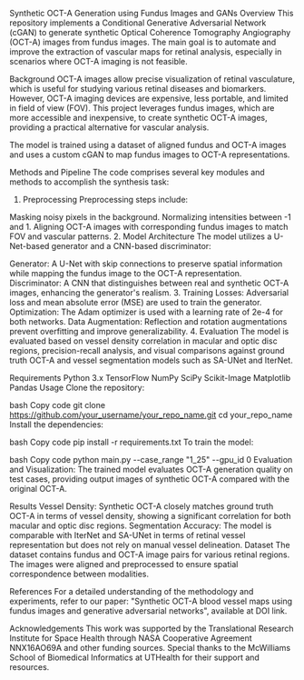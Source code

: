 Synthetic OCT-A Generation using Fundus Images and GANs
Overview
This repository implements a Conditional Generative Adversarial Network (cGAN) to generate synthetic Optical Coherence Tomography Angiography (OCT-A) images from fundus images. The main goal is to automate and improve the extraction of vascular maps for retinal analysis, especially in scenarios where OCT-A imaging is not feasible.

Background
OCT-A images allow precise visualization of retinal vasculature, which is useful for studying various retinal diseases and biomarkers. However, OCT-A imaging devices are expensive, less portable, and limited in field of view (FOV). This project leverages fundus images, which are more accessible and inexpensive, to create synthetic OCT-A images, providing a practical alternative for vascular analysis.

The model is trained using a dataset of aligned fundus and OCT-A images and uses a custom cGAN to map fundus images to OCT-A representations.

Methods and Pipeline
The code comprises several key modules and methods to accomplish the synthesis task:

1. Preprocessing
Preprocessing steps include:

Masking noisy pixels in the background.
Normalizing intensities between -1 and 1.
Aligning OCT-A images with corresponding fundus images to match FOV and vascular patterns.
2. Model Architecture
The model utilizes a U-Net-based generator and a CNN-based discriminator:

Generator: A U-Net with skip connections to preserve spatial information while mapping the fundus image to the OCT-A representation.
Discriminator: A CNN that distinguishes between real and synthetic OCT-A images, enhancing the generator's realism.
3. Training
Losses: Adversarial loss and mean absolute error (MSE) are used to train the generator.
Optimization: The Adam optimizer is used with a learning rate of 2e-4 for both networks.
Data Augmentation: Reflection and rotation augmentations prevent overfitting and improve generalizability.
4. Evaluation
The model is evaluated based on vessel density correlation in macular and optic disc regions, precision-recall analysis, and visual comparisons against ground truth OCT-A and vessel segmentation models such as SA-UNet and IterNet.

Requirements
Python 3.x
TensorFlow
NumPy
SciPy
Scikit-Image
Matplotlib
Pandas
Usage
Clone the repository:

bash
Copy code
git clone https://github.com/your_username/your_repo_name.git
cd your_repo_name
Install the dependencies:

bash
Copy code
pip install -r requirements.txt
To train the model:

bash
Copy code
python main.py --case_range "1_25" --gpu_id 0
Evaluation and Visualization: The trained model evaluates OCT-A generation quality on test cases, providing output images of synthetic OCT-A compared with the original OCT-A.

Results
Vessel Density: Synthetic OCT-A closely matches ground truth OCT-A in terms of vessel density, showing a significant correlation for both macular and optic disc regions.
Segmentation Accuracy: The model is comparable with IterNet and SA-UNet in terms of retinal vessel representation but does not rely on manual vessel delineation.
Dataset
The dataset contains fundus and OCT-A image pairs for various retinal regions. The images were aligned and preprocessed to ensure spatial correspondence between modalities.

References
For a detailed understanding of the methodology and experiments, refer to our paper: "Synthetic OCT-A blood vessel maps using fundus images and generative adversarial networks", available at DOI link.

Acknowledgements
This work was supported by the Translational Research Institute for Space Health through NASA Cooperative Agreement NNX16AO69A and other funding sources. Special thanks to the McWilliams School of Biomedical Informatics at UTHealth for their support and resources.